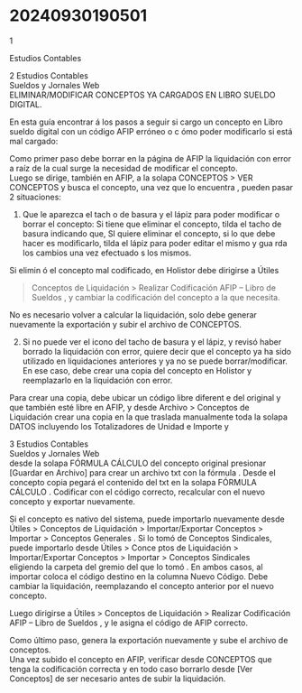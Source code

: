# 20240930190501

 1 
 
  
Estudios Contables  


 
 
 
 2 Estudios Contables  
Sueldos y Jornales  Web  
 ELIMINAR/MODIFICAR CONCEPTOS YA CARGADOS EN LIBRO 
SUELDO DIGITAL.  
 
 
En esta guía encontrar á los pasos a seguir si cargo un concepto en Libro 
sueldo digital con un código AFIP erróneo o c ómo poder modificarlo si 
está mal cargado:  
 
Como primer paso  debe borrar en la página de AFIP la liquidación con 
error a raíz de la cual surge la necesidad de modificar el concepto.  
Luego se dirige, también en AFIP, a la solapa CONCEPTOS > VER 
CONCEPTOS y busca el concepto, una vez que lo encuentra , pueden pasar 
2 situaciones:  
 
1) Que le aparezca el tach o de basura y el lápiz para poder modificar o 
borrar el concepto: Si tiene que eliminar el concepto, tilda el tacho de 
basura indicando que, SI quiere eliminar el concepto, si lo que debe 
hacer es modificarlo, tilda el lápiz para poder editar el mismo y gua rda 
los cambios una vez efectuado s los mismos.  
 
Si elimin ó el concepto mal codificado, en Holistor debe dirigirse a Útiles 
> Conceptos de Liquidación > Realizar Codificación AFIP – Libro de 
Sueldos , y cambiar la codificación del concepto a la que necesita.   
 
No es necesario volver a calcular la liquidación, solo debe generar 
nuevamente la exportación y subir el archivo de CONCEPTOS.  
 
2) Si no puede ver el icono del tacho de basura y el lápiz, y revisó haber 
borrado la liquidación con error, quiere decir que el  concepto ya ha sido 
utilizado en liquidaciones anteriores y ya no se puede borrar/modificar. 
En ese caso, debe crear una copia del concepto  en Holistor y 
reemplazarlo en la liquidación con error.  
 
Para crear una copia, debe ubicar un código libre diferent e del original y 
que también esté libre en AFIP, y desde Archivo > Conceptos de 
Liquidación  crear una copia en la que traslada manualmente toda la 
solapa DATOS  incluyendo los Totalizadores de Unidad e Importe y 

 
 
 
 3 Estudios Contables  
Sueldos y Jornales  Web  
 desde la solapa FÓRMULA CÁLCULO  del concepto original presionar 
[Guardar en Archivo]  para crear un archivo txt con la  fórmula . Desde el 
concepto copia pegará el contenido del txt  en la solapa FÓRMULA 
CÁLCULO . Codificar con el código correcto, recalcular con el nuevo 
concepto y exportar nuevamente.  
 
Si el concepto es nativo del sistema, puede importarlo nuevamente 
desde Útiles > Conceptos de Liquidación > Importar/Exportar 
Conceptos > Importar > Conceptos Generales . Si lo tomó de Conceptos 
Sindicales, puede importarlo desde Útiles > Conce ptos de Liquidación > 
Importar/Exportar Conceptos > Importar > Conceptos Sindicales  
eligiendo la carpeta del gremio del que lo tomó . En ambos casos, al 
importar  coloca el código destino en la columna Nuevo Código. Debe 
cambiar la liquidación, reemplazando el concepto anterior por el nuevo 
concepto.  
 
Luego dirigirse a Útiles > Conceptos de Liquidación > Realizar 
Codificación AFIP – Libro de Sueldos , y le asigna el código de AFIP 
correcto.  
 
Como último paso, genera la exportación nuevamente y sube el archivo de 
conceptos.  
Una vez subido el concepto en AFIP, verificar desde CONCEPTOS que 
tenga la codificación correcta y en todo caso borrarlo desde [Ver 
Conceptos] de ser necesario antes  de subir la liquidación.  
 
 
 

